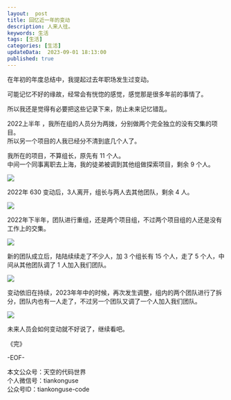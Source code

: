 ```yaml
---   
layout:  post  
title: 回忆近一年的变动  
description: 人来人往。          
keywords: 生活  
tags: [生活]    
categories: [生活]  
updateData:  2023-09-01 18:13:00  
published: true  
---  
```



在年初的年度总结中，我提起过去年职场发生过变动。  


可能记忆不好的缘故，经常会有恍惚的感觉，感觉那是很多年前的事情了。  


所以我还是觉得有必要把这些记录下来，防止未来记忆错乱。  



2022上半年 ，我所在组的人员分为两拨，分别做两个完全独立的没有交集的项目。  
所以另一个项目的人我已经分不清到底几个人了。  


我所在的项目，不算组长，原先有 11 个人。  
中间一个同事离职去上海，我的徒弟被调到其他组做探索项目，剩余 9 个人。  


![](https://res2023.tiankonguse.com/images/2023/09/01/001.png)


2022年 630 变动后，3人离开，组长与两人去其他团队，剩余 4 人。  


![](https://res2023.tiankonguse.com/images/2023/09/01/002.png)


2022年下半年，团队进行重组，还是两个项目组，不过两个项目组的人还是没有工作上的交集。  


![](https://res2023.tiankonguse.com/images/2023/09/01/003.png)


新的团队成立后，陆陆续续走了不少人，加 3 个组长有 15 个人，走了 5 个人，中间从其他团队调了 1 人加入我们团队。  


![](https://res2023.tiankonguse.com/images/2023/09/01/004.png)


变动依旧在持续，2023年年中的时候，再次发生调整，组内的两个团队进行了拆分，团队内也有一人走了，不过另一个团队又调了一个人加入我们团队。  


![](https://res2023.tiankonguse.com/images/2023/09/01/005.png)



未来人员会如何变动就不好说了，继续看吧。  






《完》  


-EOF-  



本文公众号：天空的代码世界  
个人微信号：tiankonguse  
公众号ID：tiankonguse-code  
  

